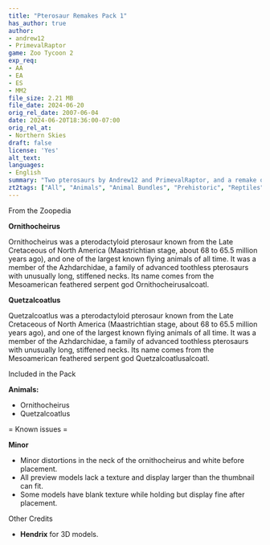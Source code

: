 ```yaml
---
title: "Pterosaur Remakes Pack 1"
has_author: true
author: 
- andrew12
- PrimevalRaptor
game: Zoo Tycoon 2
exp_req:
- AA
- EA
- ES
- MM2
file_size: 2.21 MB
file_date: 2024-06-20
orig_rel_date: 2007-06-04
date: 2024-06-20T18:36:00-07:00
orig_rel_at: 
- Northern Skies
draft: false
license: 'Yes'
alt_text: 
languages:
- English
summary: "Two pterosaurs by Andrew12 and PrimevalRaptor, and a remake of the Quetzalcoatlus by Hendrix."
zt2tags: ["All", "Animals", "Animal Bundles", "Prehistoric", "Reptiles"]
---
```


 From the Zoopedia 

**Ornithocheirus**

Ornithocheirus was a pterodactyloid pterosaur known from the Late Cretaceous of North America (Maastrichtian stage, about 68 to 65.5 million years ago), and one of the largest known flying animals of all time. It was a member of the Azhdarchidae, a family of advanced toothless pterosaurs with unusually long, stiffened necks. Its name comes from the Mesoamerican feathered serpent god Ornithocheirusalcoatl.

**Quetzalcoatlus**

Quetzalcoatlus was a pterodactyloid pterosaur known from the Late Cretaceous of North America (Maastrichtian stage, about 68 to 65.5 million years ago), and one of the largest known flying animals of all time. It was a member of the Azhdarchidae, a family of advanced toothless pterosaurs with unusually long, stiffened necks. Its name comes from the Mesoamerican feathered serpent god Quetzalcoatlusalcoatl.

 Included in the Pack 

**Animals:**
- Ornithocheirus
- Quetzalcoatlus

= Known issues =

**Minor**

- Minor distortions in the neck of the ornithocheirus and white before placement.
- All preview models lack a texture and display larger than the thumbnail can fit.
- Some models have blank texture while holding but display fine after placement.

 Other Credits 

- **Hendrix** for 3D models.